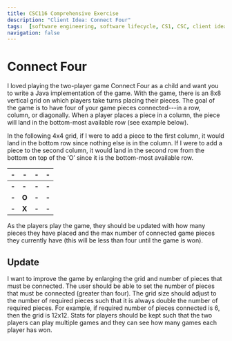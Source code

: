 ```yaml
---
title: CSC116 Comprehensive Exercise
description: "Client Idea: Connect Four"
tags:  [software engineering, software lifecycle, CS1, CSC, client idea]
navigation: false
---
```

# Connect Four

I loved playing the two-player game Connect Four as a child and want you to write a Java implementation of the game. With the game, there is an 8x8 vertical grid on which players take turns placing their pieces. The goal of the game is to have four of your game pieces connected---in a row, column, or diagonally. When a player places a piece in a column, the piece will  land in the bottom-most available row (see example below). 

In the following 4x4 grid, if I were to add a piece to the first column, it would land in the bottom row since nothing else is in the column. If I were to add a piece to the second column, it would land in the second row from the bottom on top of the ‘O’ since it is the bottom-most available row.

| **-** | **-** | **-** | **-** |
|---|---|---|---|
| **-** | **-** | **-** | **-** |
| **-** | **O** | **-** | **-** |
| **-** | **X** | **-** | **-** |


As the players play the game, they should be updated with how many pieces they have placed and the max number of connected game pieces they currently have (this will be less than four until the game is won).

## Update

I want to improve the game by enlarging the grid and number of pieces that must be connected. The user should be able to set the number of pieces that must be connected (greater than four). The grid size should adjust to the number of required pieces such that it is always double the number of required pieces. For example, if required number of pieces connected is 6, then the grid is 12x12. Stats for players should be kept such that the two players can play multiple games and they can see how many games each player has won.
